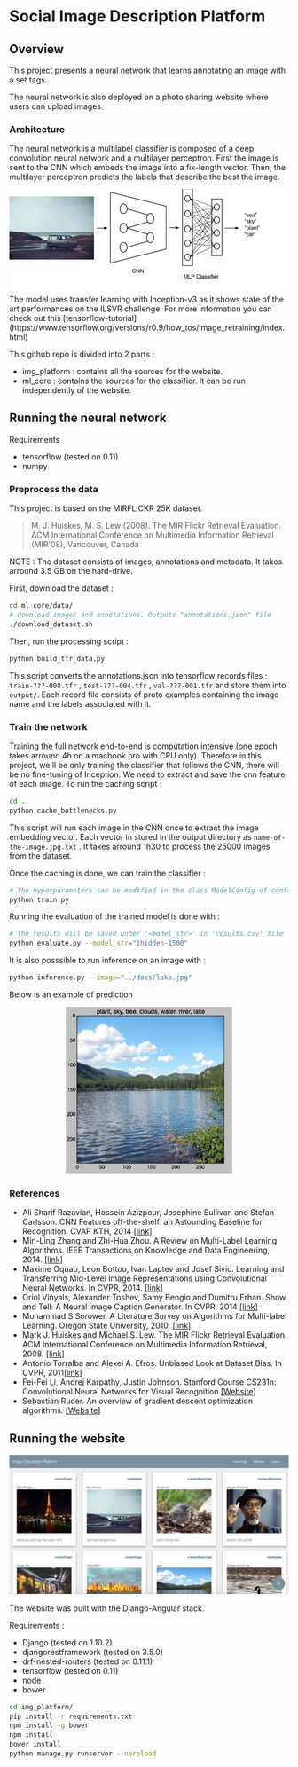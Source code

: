 # Social Image Description Platform
## Overview 
This project presents a neural network that learns annotating an image with a set tags.

The neural network is also deployed on a photo sharing website where users can upload images.

### Architecture
The neural network is a multilabel classifier is composed of a deep convolution neural network and a multilayer perceptron.
First the image is sent to the CNN which embeds the image into a fix-length vector. Then, the multilayer perceptron predicts the labels that describe the best the image.
<div style="text-align:center">
<img src="https://raw.githubusercontent.com/Nlte/social-image-platform/master/docs/architecture.jpg"/>
</div>
The model uses transfer learning with Inception-v3 as it shows state of the art performances on the ILSVR challenge.
For more information you can check out this [tensorflow-tutorial](https://www.tensorflow.org/versions/r0.9/how_tos/image_retraining/index.html)

This github repo is divided into 2 parts : 
- img_platform : contains all the sources for the website.
- ml_core : contains the sources for the classifier. It can be run independently of the website.

## Running the neural network
Requirements
- tensorflow (tested on 0.11) 
- numpy

### Preprocess the data
This project is based on the MIRFLICKR 25K dataset.

>M. J. Huiskes, M. S. Lew (2008). The MIR Flickr Retrieval Evaluation. ACM International Conference on Multimedia Information Retrieval (MIR'08), Vancouver, Canada

NOTE : The dataset consists of images, annotations and metadata. It takes arround 3.5 GB on the hard-drive.

First, download the dataset : 
```sh
cd ml_core/data/
# download images and annotations. Outputs "annotations.json" file
./download_dataset.sh
```
Then, run the processing script :
```sh
python build_tfr_data.py
```
This script converts the annotations.json into tensorflow records files : `train-???-008.tfr` , `test-???-004.tfr` , `val-???-001.tfr` and store them into `output/`.
Each record file consists of proto examples containing the image name and the labels associated with it.

### Train the network
Training the full network end-to-end is computation intensive (one epoch takes arround 4h on a macbook pro with CPU only). Therefore in this project, we'll be only training the classifier that follows the CNN, there will be no fine-tuning of Inception.
We need to extract and save the cnn feature of each image.
To run the caching script :
```sh
cd ..
python cache_bottlenecks.py
```
This script will run each image in the CNN once to extract the image embedding vector. Each vector in stored in the output directory as `name-of-the-image.jpg.txt` . 
It takes arround 1h30 to process the 25000 images from the dataset.

Once the caching is done, we can train the classifier :

```sh
# The hyperparameters can be modified in the class ModelConfig of configuration.py
python train.py
```
Running the evaluation of the trained model is done with :
```sh
# The results will be saved under '<model_str>' in 'results.csv' file
python evaluate.py --model_str="1hidden-1500"
```
It is also posssible to run inference on an image with :
```sh
python inference.py --image="../docs/lake.jpg"
```
Below is an example of prediction
<div style="text-align:center">
<img src="https://raw.githubusercontent.com/Nlte/social-image-platform/master/docs/example_inference.png" width="300" height="300"/>
</div>

### References

- Ali Sharif Razavian, Hossein Azizpour, Josephine Sullivan and Stefan Carlsson. CNN Features off-the-shelf: an Astounding Baseline for Recognition. CVAP KTH, 2014 [[link]](https://arxiv.org/abs/1403.6382)
- Min-Ling Zhang and Zhi-Hua Zhou. A Review on Multi-Label Learning Algorithms. IEEE Transactions on Knowledge and Data Engineering, 2014. [[link]](http://cse.seu.edu.cn/people/zhangml/files/TKDE'13.pdf)
- Maxime Oquab, Leon Bottou, Ivan Laptev and Josef Sivic. Learning and Transferring Mid-Level Image Representations using Convolutional Neural Networks. In CVPR, 2014. [[link]](http://www.di.ens.fr/willow/pdfscurrent/oquab14cvpr.pdf)
- Oriol Vinyals, Alexander Toshev, Samy Bengio and Dumitru Erhan. Show and Tell: A Neural Image Caption Generator. In CVPR, 2014 [[link]](https://arxiv.org/abs/1411.4555)
- Mohammad S Sorower. A Literature Survey on Algorithms for Multi-label Learning. Oregon State University, 2010. [[link]](http://people.oregonstate.edu/~sorowerm/pdf/Qual-Multilabel-Shahed-CompleteVersion.pdf)
- Mark J. Huiskes and Michael S. Lew. The MIR Flickr Retrieval Evaluation. ACM International Conference on Multimedia Information Retrieval, 2008. [[link]](http://press.liacs.nl/mirflickr/mirflickr.pdf)
- Antonio Torralba and Alexei A. Efros. Unbiased Look at Dataset Bias. In CVPR, 2011[[link]](https://people.csail.mit.edu/torralba/publications/datasets_cvpr11.pdf)
- Fei-Fei Li, Andrej Karpathy, Justin Johnson. Stanford Course CS231n: Convolutional Neural Networks for Visual Recognition [[Website]](http://cs231n.stanford.edu)
- Sebastian Ruder. An overview of gradient descent optimization algorithms. [[Website]](http://sebastianruder.com/optimizing)



## Running the website

<img src="https://raw.githubusercontent.com/Nlte/social-image-platform/master/docs/frontpage.png" />


The website was built with the Django-Angular stack.

Requirements : 
- Django (tested on 1.10.2)
- djangorestframework (tested on 3.5.0)
- drf-nested-routers (tested on 0.11.1)
- tensorflow (tested on 0.11)
- node 
- bower 

```sh
cd img_platform/
pip install -r requirements.txt
npm install -g bower
npm install
bower install
python manage.py runserver --noreload
```

